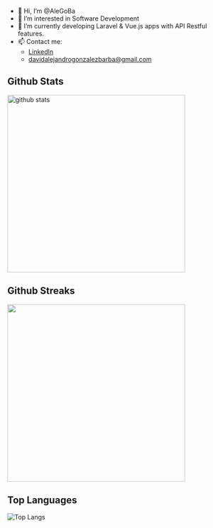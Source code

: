 - 👋 Hi, I’m @AleGoBa
- 👀 I’m interested in Software Development
- 🌱 I’m currently developing Laravel & Vue.js apps with API Restful features.
- 📫 Contact me: 
  - [LinkedIn](https://www.linkedin.com/in/david-alejandro-gonzalez-barba-/)
  - davidalejandrogonzalezbarba@gmail.com

<h2>Github Stats </h2>

<img src="https://github-readme-stats.vercel.app/api?username=AleGoBa&show_icons=true&theme=gotham" alt="github stats"  width="400px"/>

<h2>Github Streaks</h2>

<img  src="https://github-readme-streak-stats.herokuapp.com/?user=AleGoBa&theme=dark"  width="400px" >

<h2 > Top Languages</h2>

![Top Langs](https://github-readme-stats.vercel.app/api/top-langs/?username=AleGoBa&layout=compact)

